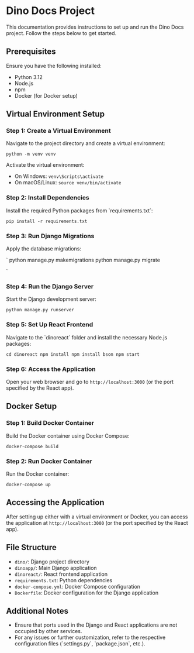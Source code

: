 
# Dino Docs Project

This documentation provides instructions to set up and run the Dino Docs project. Follow the steps below to get started.

## Prerequisites

Ensure you have the following installed:
- Python 3.12
- Node.js
- npm
- Docker (for Docker setup)

## Virtual Environment Setup

### Step 1: Create a Virtual Environment

Navigate to the project directory and create a virtual environment:

`
python -m venv venv
`

Activate the virtual environment:

- On Windows:
  `
  venv\Scripts\activate
  `
- On macOS/Linux:
  `
  source venv/bin/activate
  `

### Step 2: Install Dependencies

Install the required Python packages from \`requirements.txt\`:

`
pip install -r requirements.txt
`

### Step 3: Run Django Migrations

Apply the database migrations:

`
python manage.py makemigrations
python manage.py migrate

`

### Step 4: Run the Django Server

Start the Django development server:

`
python manage.py runserver
`

### Step 5: Set Up React Frontend

Navigate to the \`dinoreact\` folder and install the necessary Node.js packages:

`
cd dinoreact
npm install
npm install bson
npm start
`

### Step 6: Access the Application

Open your web browser and go to `http://localhost:3000` (or the port specified by the React app).

## Docker Setup

### Step 1: Build Docker Container

Build the Docker container using Docker Compose:

`
docker-compose build
`

### Step 2: Run Docker Container

Run the Docker container:

`
docker-compose up
`

## Accessing the Application

After setting up either with a virtual environment or Docker, you can access the application at `http://localhost:3000` (or the port specified by the React app).

## File Structure

- `dino/`: Django project directory
- `dinoapp/`: Main Django application
- `dinoreact/`: React frontend application
- `requirements.txt`: Python dependencies
- `docker-compose.yml`: Docker Compose configuration
- `Dockerfile`: Docker configuration for the Django application

## Additional Notes

- Ensure that ports used in the Django and React applications are not occupied by other services.
- For any issues or further customization, refer to the respective configuration files (\`settings.py\`, \`package.json\`, etc.).
